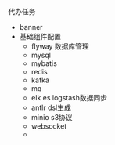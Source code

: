 代办任务
- banner
- 基础组件配置
  - flyway 数据库管理 
  - mysql
  - mybatis
  - redis
  - kafka
  - mq
  - elk es logstash数据同步
  - antlr dsl生成
  - minio s3协议
  - websocket
  - 